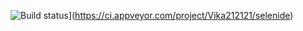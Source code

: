 ![Build status](https://ci.appveyor.com/api/projects/status/hc7ntgclvsv58nd7?svg=true)](https://ci.appveyor.com/project/Vika212121/selenide)
